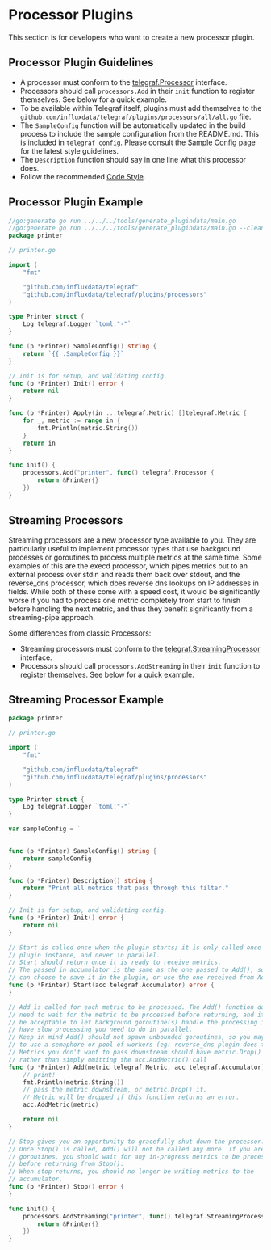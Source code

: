 # Processor Plugins

This section is for developers who want to create a new processor plugin.

## Processor Plugin Guidelines

* A processor must conform to the [telegraf.Processor][] interface.
* Processors should call `processors.Add` in their `init` function to register
  themselves.  See below for a quick example.
* To be available within Telegraf itself, plugins must add themselves to the
  `github.com/influxdata/telegraf/plugins/processors/all/all.go` file.
* The `SampleConfig` function will be automatically updated in the build process to include
  the sample configuration from the README.md. This is included in `telegraf config`.  Please
  consult the [Sample Config][] page for the latest style guidelines.
* The `Description` function should say in one line what this processor does.
* Follow the recommended [Code Style][].

## Processor Plugin Example

```go
//go:generate go run ../../../tools/generate_plugindata/main.go
//go:generate go run ../../../tools/generate_plugindata/main.go --clean
package printer

// printer.go

import (
    "fmt"

    "github.com/influxdata/telegraf"
    "github.com/influxdata/telegraf/plugins/processors"
)

type Printer struct {
    Log telegraf.Logger `toml:"-"`
}

func (p *Printer) SampleConfig() string {
    return `{{ .SampleConfig }}`
}

// Init is for setup, and validating config.
func (p *Printer) Init() error {
    return nil
}

func (p *Printer) Apply(in ...telegraf.Metric) []telegraf.Metric {
    for _, metric := range in {
        fmt.Println(metric.String())
    }
    return in
}

func init() {
    processors.Add("printer", func() telegraf.Processor {
        return &Printer{}
    })
}
```

## Streaming Processors

Streaming processors are a new processor type available to you. They are
particularly useful to implement processor types that use background processes
or goroutines to process multiple metrics at the same time. Some examples of this
are the execd processor, which pipes metrics out to an external process over stdin
and reads them back over stdout, and the reverse_dns processor, which does reverse
dns lookups on IP addresses in fields. While both of these come with a speed cost,
it would be significantly worse if you had to process one metric completely from
start to finish before handling the next metric, and thus they benefit
significantly from a streaming-pipe approach.

Some differences from classic Processors:

* Streaming processors must conform to the [telegraf.StreamingProcessor][] interface.
* Processors should call `processors.AddStreaming` in their `init` function to register
  themselves.  See below for a quick example.

## Streaming Processor Example

```go
package printer

// printer.go

import (
    "fmt"

    "github.com/influxdata/telegraf"
    "github.com/influxdata/telegraf/plugins/processors"
)

type Printer struct {
    Log telegraf.Logger `toml:"-"`
}

var sampleConfig = `
`

func (p *Printer) SampleConfig() string {
    return sampleConfig
}

func (p *Printer) Description() string {
    return "Print all metrics that pass through this filter."
}

// Init is for setup, and validating config.
func (p *Printer) Init() error {
    return nil
}

// Start is called once when the plugin starts; it is only called once per
// plugin instance, and never in parallel.
// Start should return once it is ready to receive metrics.
// The passed in accumulator is the same as the one passed to Add(), so you
// can choose to save it in the plugin, or use the one received from Add().
func (p *Printer) Start(acc telegraf.Accumulator) error {
}

// Add is called for each metric to be processed. The Add() function does not
// need to wait for the metric to be processed before returning, and it may
// be acceptable to let background goroutine(s) handle the processing if you
// have slow processing you need to do in parallel.
// Keep in mind Add() should not spawn unbounded goroutines, so you may need
// to use a semaphore or pool of workers (eg: reverse_dns plugin does this).
// Metrics you don't want to pass downstream should have metric.Drop() called,
// rather than simply omitting the acc.AddMetric() call
func (p *Printer) Add(metric telegraf.Metric, acc telegraf.Accumulator) error {
    // print!
    fmt.Println(metric.String())
    // pass the metric downstream, or metric.Drop() it.
    // Metric will be dropped if this function returns an error.
    acc.AddMetric(metric)

    return nil
}

// Stop gives you an opportunity to gracefully shut down the processor.
// Once Stop() is called, Add() will not be called any more. If you are using
// goroutines, you should wait for any in-progress metrics to be processed
// before returning from Stop().
// When stop returns, you should no longer be writing metrics to the
// accumulator.
func (p *Printer) Stop() error {
}

func init() {
    processors.AddStreaming("printer", func() telegraf.StreamingProcessor {
        return &Printer{}
    })
}
```

[Sample Config]: https://github.com/influxdata/telegraf/blob/master/docs/developers/SAMPLE_CONFIG.md
[Code Style]: https://github.com/influxdata/telegraf/blob/master/docs/developers/CODE_STYLE.md
[telegraf.Processor]: https://godoc.org/github.com/influxdata/telegraf#Processor
[telegraf.StreamingProcessor]: https://godoc.org/github.com/influxdata/telegraf#StreamingProcessor
